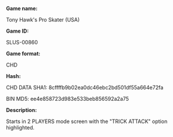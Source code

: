 **Game name:**

Tony Hawk's Pro Skater (USA)

**Game ID:**

SLUS-00860

**Game format:**

CHD

**Hash:**

CHD DATA SHA1: 8cffffb9b02ea0dc46ebc2bd501df55a664e72fa

BIN MD5: ee4e858723d983e533beb856592a2a75

**Description:**

Starts in 2 PLAYERS mode screen with the "TRICK ATTACK" option highlighted.